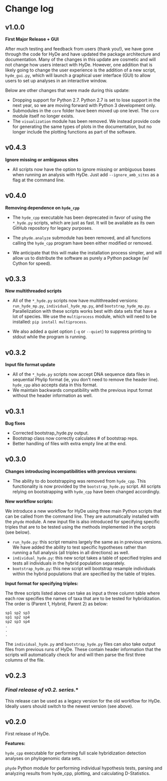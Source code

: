 # Change log

## v1.0.0

**First Major Release + GUI**

After much testing and feedback from users (thank you!), we have gone through
the code for HyDe and have updated the package architecture and documentation.
Many of the changes in this update are cosmetic and will not change how users
interact with HyDe. However, one addition that is likely going to change the user experience
is the addition of a new script, `hyde_gui.py`, which will launch a graphical user interface (GUI)
to allow users to set up analyses in an interactive window.

Below are other changes that were made during this update:

  - Dropping support for Python 2.7. Python 2.7 is set to lose support in
    the next year, so we are moving forward with Python 3 development only.
  - Submodules in the `core` folder have been moved up one level.
    The `core` module itself no longer exists.
  - The `visualization` module has been removed. We instead
    provide code for generating the same types of plots in the documentation, but
    no longer include the plotting functions as part of the software.

## v0.4.3

**Ignore missing or ambiguous sites**

  - All scripts now have the option to ignore missing or ambiguous bases when
    running an analysis with HyDe. Just add `--ignore_amb_sites` as a flag
    at the command line.

## v0.4.0

**Removing dependence on `hyde_cpp`**

 - The `hyde_cpp` executable has been deprecated in favor of using the
   `*_hyde.py` scripts, which are just as fast. It will be available
   as its own GitHub repository for legacy purposes.

 - The `phyde.analyze` submodule has been removed, and all functions calling the
   `hyde_cpp` program have been either modified or removed.

 - We anticipate that this will make the installation process simpler, and will
   allow us to distribute the software as purely a Python package (w/ Cython for speed).

## v0.3.3

**New multithreaded scripts**

 - All of the `*_hyde.py` scripts now have multithreaded versions:
   `run_hyde_mp.py`, `individual_hyde_mp.py`, and `bootstrap_hyde_mp.py`.
   Parallelization with these scripts works best with data sets that have a lot of species.
   We use the `multiprocess` module, which will need to be installed: `pip install multiprocess`.

 - We also added a quiet option (`-q` or `--quiet`) to suppress printing to stdout
   while the program is running.

## v0.3.2

**Input file format update**

 - All of the `*_hyde.py` scripts now accept DNA sequence data files
   in sequential Phylip format (ie, you don't need to remove the header line).
   `hyde_cpp` also accepts data in this format.
 - We maintain backwards compatibility with the previous input format
   without the header information as well.

## v0.3.1

**Bug fixes**

 - Corrected bootstrap_hyde.py output.
 - Bootstrap class now correctly calculates # of bootstrap reps.
 - Better handling of files with extra empty line at the end.

## v0.3.0

**Changes introducing incompatibilities with previous versions:**

 - The ability to do bootstrapping was removed from `hyde_cpp`. This
   functionality is now provided by the `bootstrap_hyde.py` script. All
   scripts relying on bootstrapping with `hyde_cpp` have been changed
   accordingly.

**New workflow scripts:**

We introduce a new workflow for HyDe using three main Python scripts that can be
called from the command line. They are automatically installed with the `phyde`
module. A new input file is also introduced for specifying specific triples that
are to be tested using the methods implemented in the scripts (see below).

 - `run_hyde.py`: this script remains largely the same as in previous versions.
   We have added the ability to test specific hypotheses rather than running a
   full analysis (all triples in all directions) as well.
 - `individual_hyde.py`: this new script takes a table of specified triples
   and tests all individuals in the hybrid population separately.
 - `bootstrap_hyde.py`: this new script will bootstrap resample individuals
   within the hybrid populations that are specified by the table of triples.

**Input format for specifying triples:**

The three scripts listed above can take as input a three column table where each
row specifies the names of taxa that are to be tested for hybridization.
The order is (Parent 1, Hybrid, Parent 2) as below:

```
sp1 sp2 sp3
sp1 sp2 sp4
sp2 sp3 sp4
.
.
.
```

The `individual_hyde.py` and `bootstrap_hyde.py` files can also take output files
from previous runs of HyDe. These contain header information that the scripts will
automatically check for and will then parse the first three columns of the file.

## v0.2.3

### **Final release of v0.2.* series.**

This release can be used as a legacy version for the old workflow for HyDe.
Ideally users should switch to the newest version (see above).

## v0.2.0

First release of HyDe.

**Features:**

`hyde_cpp` executable for performing full scale hybridization detection analyses on phylogenomic data sets.

`phyde` Python module for performing individual hypothesis tests, parsing and analyzing results from hyde_cpp, plotting, and calculating D-Statistics.
